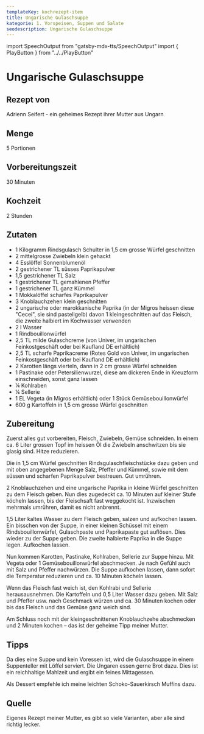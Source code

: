 ```yaml
---
templateKey: kochrezept-item
title: Ungarische Gulaschsuppe
kategorie: 1. Vorspeisen, Suppen und Salate
seodescription: Ungarische Gulaschsuppe
---
```

import SpeechOutput from "gatsby-mdx-tts/SpeechOutput"
import { PlayButton } from "../../PlayButton"

<SpeechOutput id="kochrezept-adrienn-seifert-gulaschsuppe-teil-1" customPlayButton={PlayButton}>

# Ungarische Gulaschsuppe

## Rezept von
Adrienn Seifert - ein geheimes Rezept ihrer Mutter aus Ungarn

## Menge
5 Portionen

## Vorbereitungszeit
30 Minuten
## Kochzeit
2 Stunden

## Zutaten
- 1 Kilogramm Rindsgulasch Schulter in 1,5 cm grosse Würfel geschnitten
- 2 mittelgrosse Zwiebeln klein gehackt
- 4 Esslöffel Sonnenblumenöl
- 2 gestrichener TL süsses Paprikapulver
- 1,5 gestrichener TL Salz 
- 1 gestrichener TL gemahlenen Pfeffer 
- 1 gestrichener TL ganz Kümmel
- 1 Mokkalöffel scharfes Paprikapulver 
- 3 Knoblauchzehen klein geschnitten 
- 2 ungarische oder marokkanische Paprika (in der Migros heissen diese "Cecei", sie sind pastellgelb) davon 1 kleingeschnitten auf das Fleisch, die zweite halbiert im Kochwasser verwenden
- 2 l Wasser 
- 1 Rindbouillonwürfel 
- 2,5 TL milde Gulaschcreme (von Univer, im ungarischen Feinkostgeschäft oder bei Kaufland DE erhältlich)  
- 2,5 TL scharfe Paprikacreme (Rotes Gold von Univer,  im ungarischen Feinkostgeschäft oder bei Kaufland DE erhältlich)  
- 2 Karotten längs vierteln, dann in 2 cm grosse Würfel schneiden
- 1 Pastinake oder Petersilienwurzel, diese am dickeren Ende in Kreuzform einschneiden, sonst ganz lassen
- ¼ Kohlraben 
- ¼ Sellerie
- 1 EL Vegeta (in Migros erhältlich) oder 1 Stück Gemüsebouillonwürfel
- 600 g Kartoffeln in 1,5 cm grosse Würfel geschnitten

</SpeechOutput>

<SpeechOutput id="kochrezept-adrienn-seifert-gulaschsuppe-teil-2" customPlayButton={PlayButton}>

## Zubereitung
Zuerst alles gut vorbereiten, Fleisch, Zwiebeln, Gemüse schneiden. 
In einem ca. 6 Liter grossen Topf im heissen Öl die Zwiebeln anschwitzen bis sie glasig sind. Hitze reduzieren.

Die in 1,5 cm Würfel geschnitten Rindsgulaschfleischstücke dazu geben und mit oben angegebenen Menge Salz, Pfeffer und Kümmel, sowie mit dem süssen und scharfen Paprikapulver bestreuen. Gut umrühren.

2 Knoblauchzehen und eine ungarische Paprika in kleine Würfel geschnitten zu dem Fleisch geben. 
Nun dies zugedeckt ca. 10 Minuten auf kleiner Stufe köcheln lassen, bis der Fleischsaft fast weggekocht ist. Inzwischen mehrmals umrühren, damit es nicht anbrennt.

1,5 Liter kaltes Wasser zu dem Fleisch geben, salzen und aufkochen lassen. Ein bisschen von der Suppe, in einer kleinen Schüssel mit einem Rindsbouillonwürfel, Gulaschpaste und Paprikapaste gut auflösen. Dies wieder zu der Suppe geben. Die zweite halbierte Paprika in die Suppe legen. Aufkochen lassen. 

Nun kommen Karotten, Pastinake, Kohlraben, Sellerie zur Suppe hinzu. Mit Vegeta oder 1 Gemüsebouillonwürfel abschmecken. Je nach Gefühl auch mit Salz und Pfeffer nachwürzen. 
Die Suppe aufkochen lassen, dann sofort die Temperatur reduzieren und ca. 10 Minuten köcheln lassen. 

Wenn das Fleisch fast weich ist, den Kohlrabi und Sellerie herausausnehmen. Die Kartoffeln und 0,5 Liter Wasser dazu geben. Mit Salz und Pfeffer usw. nach Geschmack würzen und ca. 30 Minuten kochen oder bis das Fleisch und das Gemüse ganz weich sind.  

Am Schluss noch mit der kleingeschnittenen Knoblauchzehe abschmecken und 2 Minuten kochen – das ist der geheime Tipp meiner Mutter.  

## Tipps
Da dies eine Suppe und kein Voressen ist, wird die Gulaschsuppe in einem Suppenteller mit Löffel serviert. Die Ungaren essen gerne Brot dazu. Dies ist ein reichhaltige Mahlzeit und ergibt ein feines Mittagessen. 

Als Dessert empfehle ich meine leichten Schoko-Sauerkirsch Muffins dazu.

## Quelle
Eigenes Rezept meiner Mutter, es gibt so viele Varianten, aber alle sind richtig lecker.

</SpeechOutput>